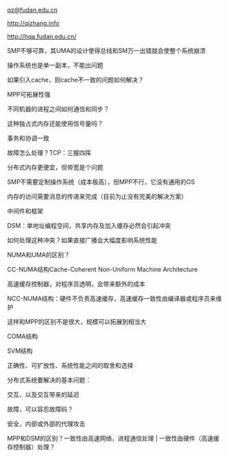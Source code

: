 

qz@fudan.edu.cn

http://qizhang.info

http://hqa.fudan.edu.cn/





SMP不够可靠，其UMA的设计使得总线和SM万一出错就会使整个系统崩溃

操作系统也是单一副本，不能出问题

如果引入cache，则cache不一致的问题如何解决？



MPP可拓展性强

不同机器的进程之间如何通信和同步？

这种独占式内存还能使用信号量吗？

事务和协调一致

故障怎么处理？TCP：三握四挥

分布式内存更便宜，但带宽是个问题

SMP不需要定制操作系统（成本极高），但MPP不行，它没有通用的OS

内存的访问需要消息的传递来完成（目前为止没有完美的解决方案）

中间件和框架



DSM：单地址编程空间，共享内存及加入缓存必然会引起冲突

如何处理这种冲突？如果直接广播会大幅度影响系统性能

NUMA和UMA的区别？

CC-NUMA结构Cache-Coherent Non-Uniform Machine Architecture

高速缓存控制器，对程序员透明，会带来额外的成本

NCC-NUMA结构：硬件不负责高速缓存，高速缓存一致性由编译器或程序员来维护

这样和MPP的区别不是很大，规模可以拓展到相当大

COMA结构

SVM结构



正确性、可扩放性、系统性能之间的取舍和选择 

分布式系统要解决的基本问题：

交互、以及交互带来的延迟

故障，可以容忍故障码？

安全，内部或外部的代理攻击





MPP和DSM的区别？一致性由高速网络，进程通信处理 | 一致性由硬件（高速缓存控制器）处理？

